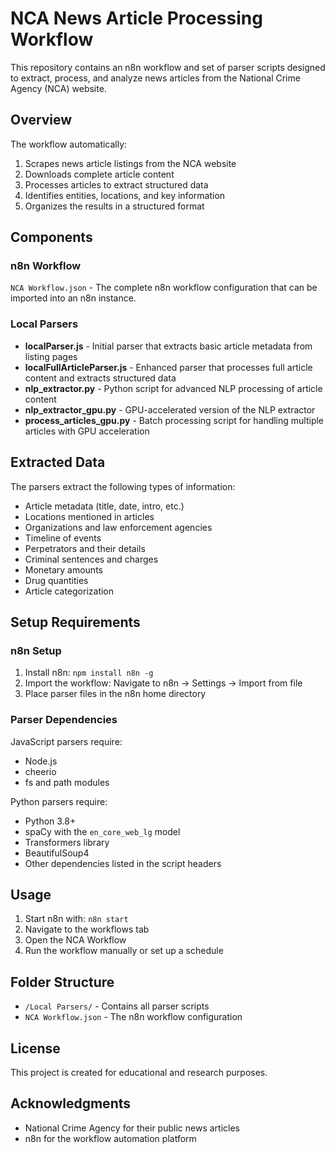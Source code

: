 # NCA News Article Processing Workflow

This repository contains an n8n workflow and set of parser scripts designed to extract, process, and analyze news articles from the National Crime Agency (NCA) website.

## Overview

The workflow automatically:

1. Scrapes news article listings from the NCA website
2. Downloads complete article content
3. Processes articles to extract structured data
4. Identifies entities, locations, and key information
5. Organizes the results in a structured format

## Components

### n8n Workflow

`NCA Workflow.json` - The complete n8n workflow configuration that can be imported into an n8n instance.

### Local Parsers

- **localParser.js** - Initial parser that extracts basic article metadata from listing pages
- **localFullArticleParser.js** - Enhanced parser that processes full article content and extracts structured data
- **nlp_extractor.py** - Python script for advanced NLP processing of article content
- **nlp_extractor_gpu.py** - GPU-accelerated version of the NLP extractor
- **process_articles_gpu.py** - Batch processing script for handling multiple articles with GPU acceleration

## Extracted Data

The parsers extract the following types of information:

- Article metadata (title, date, intro, etc.)
- Locations mentioned in articles
- Organizations and law enforcement agencies
- Timeline of events
- Perpetrators and their details
- Criminal sentences and charges
- Monetary amounts
- Drug quantities
- Article categorization

## Setup Requirements

### n8n Setup

1. Install n8n: `npm install n8n -g`
2. Import the workflow: Navigate to n8n → Settings → Import from file
3. Place parser files in the n8n home directory

### Parser Dependencies

JavaScript parsers require:
- Node.js
- cheerio
- fs and path modules

Python parsers require:
- Python 3.8+
- spaCy with the `en_core_web_lg` model
- Transformers library
- BeautifulSoup4
- Other dependencies listed in the script headers

## Usage

1. Start n8n with: `n8n start`
2. Navigate to the workflows tab
3. Open the NCA Workflow
4. Run the workflow manually or set up a schedule

## Folder Structure

- `/Local Parsers/` - Contains all parser scripts
- `NCA Workflow.json` - The n8n workflow configuration

## License

This project is created for educational and research purposes.

## Acknowledgments

- National Crime Agency for their public news articles
- n8n for the workflow automation platform
